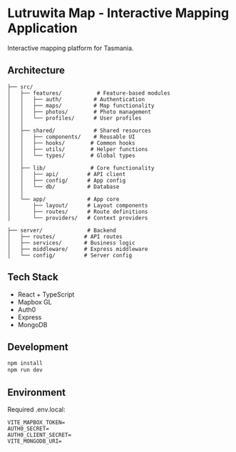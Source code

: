 # Lutruwita Map - Interactive Mapping Application

Interactive mapping platform for Tasmania.

## Architecture

```
├── src/
│   ├── features/           # Feature-based modules
│   │   ├── auth/          # Authentication
│   │   ├── maps/          # Map functionality
│   │   ├── photos/        # Photo management
│   │   └── profiles/      # User profiles
│   │
│   ├── shared/            # Shared resources
│   │   ├── components/    # Reusable UI
│   │   ├── hooks/        # Common hooks
│   │   ├── utils/        # Helper functions
│   │   └── types/        # Global types
│   │
│   ├── lib/              # Core functionality
│   │   ├── api/         # API client
│   │   ├── config/      # App config
│   │   └── db/          # Database
│   │
│   └── app/             # App core
│       ├── layout/      # Layout components
│       ├── routes/      # Route definitions
│       └── providers/   # Context providers

├── server/              # Backend
│   ├── routes/         # API routes
│   ├── services/       # Business logic
│   ├── middleware/     # Express middleware
│   └── config/         # Server config
```

## Tech Stack
- React + TypeScript
- Mapbox GL
- Auth0
- Express
- MongoDB

## Development
```bash
npm install
npm run dev
```

## Environment
Required .env.local:
```
VITE_MAPBOX_TOKEN=
AUTH0_SECRET=
AUTH0_CLIENT_SECRET=
VITE_MONGODB_URI=
```